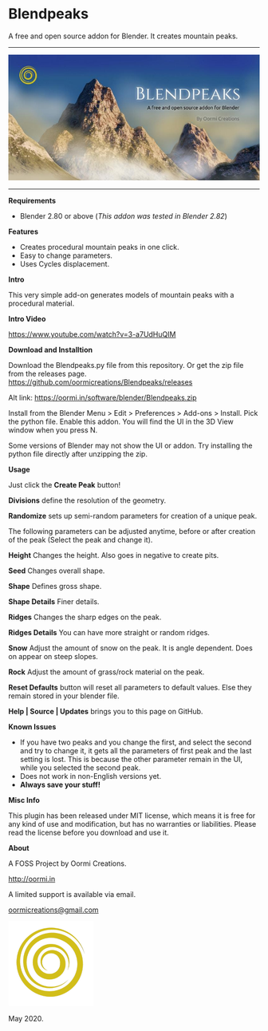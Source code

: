 # Blendpeaks
A free and open source addon for Blender. It creates mountain peaks.

---

![peaks](peaks.jpg)

---

**Requirements**

* Blender 2.80 or above (_This addon was tested in Blender 2.82_)

**Features**

* Creates procedural mountain peaks in one click.
* Easy to change parameters.
* Uses Cycles displacement.

**Intro**

This very simple add-on generates models of mountain peaks with a procedural material. 


**Intro Video**

https://www.youtube.com/watch?v=3-a7UdHuQIM


**Download and Installtion**

Download the Blendpeaks.py file from this repository. Or get the zip file from the releases page.
https://github.com/oormicreations/Blendpeaks/releases

Alt link: https://oormi.in/software/blender/Blendpeaks.zip

Install from the Blender Menu > Edit > Preferences > Add-ons > Install. Pick the python file. Enable this addon.
You will find the UI in the 3D View window when you press N.

Some versions of Blender may not show the UI or addon. Try installing the python file directly after unzipping the zip.


**Usage**

Just click the **Create Peak** button!

**Divisions** define the resolution of the geometry.

**Randomize** sets up semi-random parameters for creation of a unique peak.

The following parameters can be adjusted anytime, before or after creation of the peak (Select the peak and change it).

**Height** Changes the height. Also goes in negative to create pits.

**Seed** Changes overall shape.

**Shape** Defines gross shape.

**Shape Details** Finer details.

**Ridges** Changes the sharp edges on the peak.

**Ridges Details** You can have more straight or random ridges.

**Snow** Adjust the amount of snow on the peak. It is angle dependent. Does on appear on steep slopes.

**Rock** Adjust the amount of grass/rock material on the peak.

**Reset Defaults** button will reset all parameters to default values. Else they remain stored in your blender file.

**Help | Source | Updates** brings you to this page on GitHub.


**Known Issues**

* If you have two peaks and you change the first, and select the second and try to change it, it gets all the parameters of first peak and the last setting is lost. This is because the other parameter remain in the UI, while you selected the second peak.
* Does not work in non-English versions yet.
* **Always save your stuff!**


**Misc Info**

This plugin has been released under MIT license, which means it is free for any kind of use and modification, but has no warranties or liabilities. Please read the license before you download and use it. 

**About**

A FOSS Project by Oormi Creations.

http://oormi.in

A limited support is available via email.

oormicreations@gmail.com


![logo](logo.png)

May 2020.









